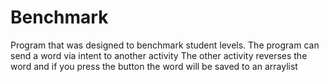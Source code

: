 # Benchmark
Program that was designed to benchmark student levels.
The program can send a word via intent to another activity 
The other activity reverses the word and if you press the button the word will be saved to an arraylist
